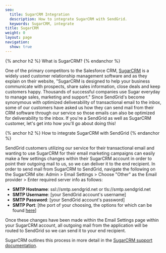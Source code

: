 ```yaml
---
seo:
  title: SugarCRM Integration
  description: How to integrate SugarCRM with SendGrid.
  keywords: SugarCRM, integrate
title: SugarCRM
weight: 0
layout: page
navigation:
  show: true
---
```


{% anchor h2 %}
What is SugarCRM?
{% endanchor %}

One of the primary competitors to the Salesforce CRM, [SugarCRM](http://www.sugarcrm.com) is a widely used customer relationship management software and as they explain on their website, "SugarCRM is designed to help your business communicate with prospects, share sales information, close deals and keep customers happy. Thousands of successful companies use Sugar everyday to manage sales, marketing and support." Since SendGrid's become synonymous with optimized deliverability of transactional email to the inbox, some of our customers have asked us how they can send mail from their CRM software through our service so those emails can also be optimized for deliverability to the inbox. If you're a SendGrid as well as SugarCRM customer, let's get into how you'll go about doing this!

{% anchor h2 %}
How to integrate SugarCRM with SendGrid
{% endanchor %}

SendGrid customers utilizing our service for their transactional email and wanting to use SugarCRM for their email marketing campaigns can easily make a few settings changes within their SugarCRM account in order to point their outgoing mail to us, so we can deliver it to the end recipient. In order to send mail from SugarCRM to SendGrid, navigate the following on the SugarCRM site: Admin > Email Settings > Choose "Other" as the Email provider > Enter required server info as follows:

-   **SMTP Hostname**: ssl://smtp.sendgrid.net or tls://smtp.sendgrid.net
-   **SMTP Username**: [your SendGrid account's username]
-   **SMTP Password**: [your SendGrid account's password]
-   **SMTP Port**: [the port of your choosing, the options for which can be found [here]({{root_url}}/Classroom/Basics/Email_Infrastructure/smtp_ports.html)]

Once these changes have been made within the Email Settings page within your SugarCRM account, all outgoing mail from the application will be routed to SendGrid so we can send it to your end recipient.

SugarCRM outlines this process in more detail in the [SugarCRM support documentation](<http://support.sugarcrm.com/04_Find_Answers/02KB/02Administration/100Email/Configuring_Your_Outbound_Email_Server_(SMTP)_to_Work_With_Sugar>).
